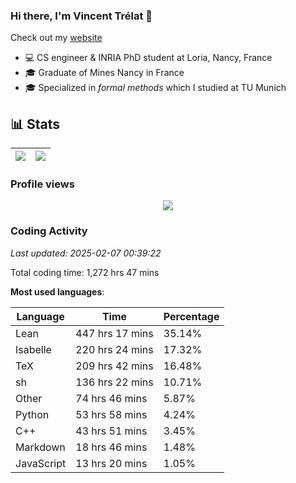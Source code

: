 ### Hi there, I'm Vincent Trélat 👋

Check out my [website](https://vtrelat.github.io)

-   💻 CS engineer & INRIA PhD student at Loria, Nancy, France
-   🎓 Graduate of Mines Nancy in France
-   🎓 Specialized in _formal methods_ which I studied at TU Munich

## 📊 **Stats**

| <img align="center" src="https://readme-stats.clckblog.space/api?username=VTrelat&show_icons=true&include_all_commits=true&theme=tokyonight&hide_border=true" /> | <img align="center" src="https://readme-stats.clckblog.space/api/top-langs/?username=VTrelat&layout=compact&theme=tokyonight&hide_border=true" /> |
| ---------------------------------------------------------------------------------------------------------------------------------------------------------------- | ------------------------------------------------------------------------------------------------------------------------------------------------- |

### Profile views

<p align="center">
 <img src="https://profile-counter.glitch.me/VTrelat/count.svg" />
</p>

<!--automations-->
### Coding Activity
_Last updated: 2025-02-07 00:39:22_

Total coding time: 1,272 hrs 47 mins

**Most used languages**:

| Language | Time | Percentage |
| ------------- | ------------- | ------------- |
| Lean | 447 hrs 17 mins | 35.14% |
| Isabelle | 220 hrs 24 mins | 17.32% |
| TeX | 209 hrs 42 mins | 16.48% |
| sh | 136 hrs 22 mins | 10.71% |
| Other | 74 hrs 46 mins | 5.87% |
| Python | 53 hrs 58 mins | 4.24% |
| C++ | 43 hrs 51 mins | 3.45% |
| Markdown | 18 hrs 46 mins | 1.48% |
| JavaScript | 13 hrs 20 mins | 1.05% |

